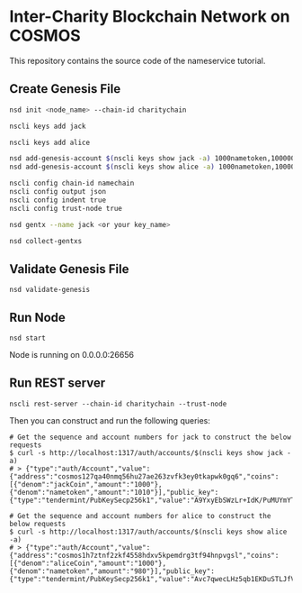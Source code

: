 # Inter-Charity Blockchain Network on COSMOS

This repository contains the source code of the nameservice tutorial.

## Create Genesis File

```bash
nsd init <node_name> --chain-id charitychain

nscli keys add jack

nscli keys add alice

nsd add-genesis-account $(nscli keys show jack -a) 1000nametoken,100000000stake
nsd add-genesis-account $(nscli keys show alice -a) 1000nametoken,100000000stake

nscli config chain-id namechain
nscli config output json
nscli config indent true
nscli config trust-node true

nsd gentx --name jack <or your key_name>

nsd collect-gentxs

```

## Validate Genesis File
```
nsd validate-genesis
```

## Run Node 
```
nsd start
```

Node is running on 0.0.0.0:26656

## Run REST server
```
nscli rest-server --chain-id charitychain --trust-node
```

Then you can construct and run the following queries:

```
# Get the sequence and account numbers for jack to construct the below requests
$ curl -s http://localhost:1317/auth/accounts/$(nscli keys show jack -a)
# > {"type":"auth/Account","value":{"address":"cosmos127qa40nmq56hu27ae263zvfk3ey0tkapwk0gq6","coins":[{"denom":"jackCoin","amount":"1000"},{"denom":"nametoken","amount":"1010"}],"public_key":{"type":"tendermint/PubKeySecp256k1","value":"A9YxyEbSWzLr+IdK/PuMUYmYToKYQ3P/pM8SI1Bxx3wu"},"account_number":"0","sequence":"1"}}

# Get the sequence and account numbers for alice to construct the below requests
$ curl -s http://localhost:1317/auth/accounts/$(nscli keys show alice -a)
# > {"type":"auth/Account","value":{"address":"cosmos1h7ztnf2zkf4558hdxv5kpemdrg3tf94hnpvgsl","coins":[{"denom":"aliceCoin","amount":"1000"},{"denom":"nametoken","amount":"980"}],"public_key":{"type":"tendermint/PubKeySecp256k1","value":"Avc7qwecLHz5qb1EKDuSTLJfVOjBQezk0KSPDNybLONJ"},"account_number":"1","sequence":"2"}}
```
